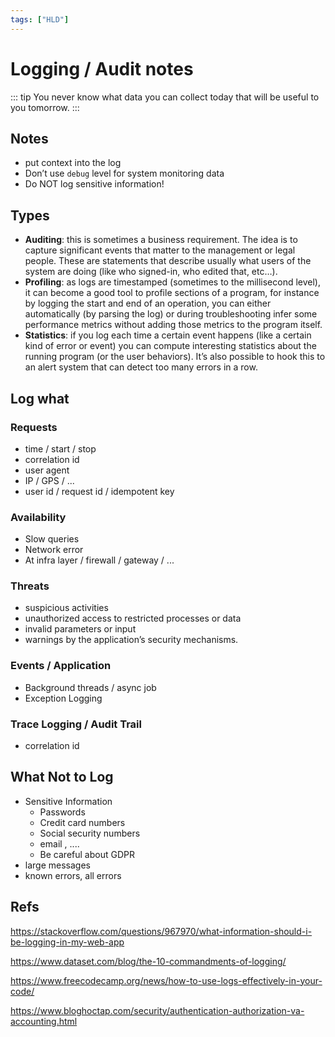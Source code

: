 ```yaml
---
tags: ["HLD"]
---
```


# Logging / Audit notes

::: tip
You never know what data you can collect today that will be useful to you tomorrow.
:::

<TagLinks />

## Notes 
- put context into the log
- Don’t use `debug` level for system monitoring data
- Do NOT log sensitive information!

## Types 

- **Auditing**: this is sometimes a business requirement. The idea is to capture significant events that matter to the management or legal people. These are statements that describe usually what users of the system are doing (like who signed-in, who edited that, etc…).
- **Profiling**: as logs are timestamped (sometimes to the millisecond level), it can become a good tool to profile sections of a program, for instance by logging the start and end of an operation, you can either automatically (by parsing the log) or during troubleshooting infer some performance metrics without adding those metrics to the program itself.
- **Statistics**: if you log each time a certain event happens (like a certain kind of error or event) you can compute interesting statistics about the running program (or the user behaviors). It’s also possible to hook this to an alert system that can detect too many errors in a row.

## Log what 

### Requests
- time / start / stop
- correlation id
- user agent
- IP / GPS / ... 
- user id / request id / idempotent key
    
### Availability
- Slow queries
- Network error 
- At infra layer / firewall / gateway / ...

### Threats
- suspicious activities
- unauthorized access to restricted processes or data
- invalid parameters or input
- warnings by the application’s security mechanisms.

### Events / Application 
- Background threads / async job
- Exception Logging

### Trace Logging / Audit Trail
- correlation id

## What Not to Log
- Sensitive Information
    - Passwords
    - Credit card numbers
    - Social security numbers
    - email , ....
    - Be careful about GDPR  
- large messages
- known errors, all errors  

## Refs

https://stackoverflow.com/questions/967970/what-information-should-i-be-logging-in-my-web-app

https://www.dataset.com/blog/the-10-commandments-of-logging/

https://www.freecodecamp.org/news/how-to-use-logs-effectively-in-your-code/

https://www.bloghoctap.com/security/authentication-authorization-va-accounting.html